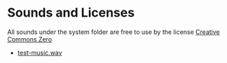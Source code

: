 # Sounds and Licenses
All sounds under the system folder are free to use by the license [Creative Commons Zero](http://creativecommons.org/publicdomain/zero/1.0/)

- [test-music.wav](https://freesound.org/people/josefpres/sounds/636237/)
